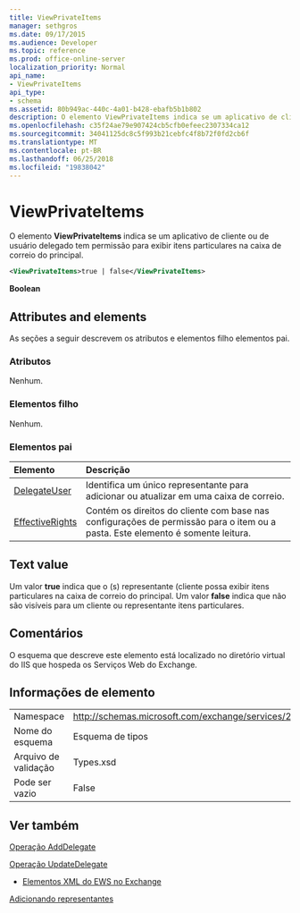 ```yaml
---
title: ViewPrivateItems
manager: sethgros
ms.date: 09/17/2015
ms.audience: Developer
ms.topic: reference
ms.prod: office-online-server
localization_priority: Normal
api_name:
- ViewPrivateItems
api_type:
- schema
ms.assetid: 80b949ac-440c-4a01-b428-ebafb5b1b802
description: O elemento ViewPrivateItems indica se um aplicativo de cliente ou de usuário delegado tem permissão para exibir itens particulares na caixa de correio do principal.
ms.openlocfilehash: c35f24ae79e907424cb5cfb0efeec2307334ca12
ms.sourcegitcommit: 34041125dc8c5f993b21cebfc4f8b72f0fd2cb6f
ms.translationtype: MT
ms.contentlocale: pt-BR
ms.lasthandoff: 06/25/2018
ms.locfileid: "19838042"
---
```

# <a name="viewprivateitems"></a>ViewPrivateItems

O elemento **ViewPrivateItems** indica se um aplicativo de cliente ou de usuário delegado tem permissão para exibir itens particulares na caixa de correio do principal. 
  
```XML
<ViewPrivateItems>true | false</ViewPrivateItems>
```

 **Boolean**
## <a name="attributes-and-elements"></a>Attributes and elements

As seções a seguir descrevem os atributos e elementos filho elementos pai.
  
### <a name="attributes"></a>Atributos

Nenhum.
  
### <a name="child-elements"></a>Elementos filho

Nenhum.
  
### <a name="parent-elements"></a>Elementos pai

|**Elemento**|**Descrição**|
|:-----|:-----|
|[DelegateUser](delegateuser.md) <br/> |Identifica um único representante para adicionar ou atualizar em uma caixa de correio.  <br/> |
|[EffectiveRights](effectiverights.md) <br/> |Contém os direitos do cliente com base nas configurações de permissão para o item ou a pasta. Este elemento é somente leitura.  <br/> |
   
## <a name="text-value"></a>Text value

Um valor **true** indica que o (s) representante (cliente possa exibir itens particulares na caixa de correio do principal. Um valor **false** indica que não são visíveis para um cliente ou representante itens particulares. 
  
## <a name="remarks"></a>Comentários

O esquema que descreve este elemento está localizado no diretório virtual do IIS que hospeda os Serviços Web do Exchange.
  
## <a name="element-information"></a>Informações de elemento

|||
|:-----|:-----|
|Namespace  <br/> |http://schemas.microsoft.com/exchange/services/2006/types  <br/> |
|Nome do esquema  <br/> |Esquema de tipos  <br/> |
|Arquivo de validação  <br/> |Types.xsd  <br/> |
|Pode ser vazio  <br/> |False  <br/> |
   
## <a name="see-also"></a>Ver também



[Operação AddDelegate](adddelegate-operation.md)
  
[Operação UpdateDelegate](updatedelegate-operation.md)


- [Elementos XML do EWS no Exchange](ews-xml-elements-in-exchange.md)


[Adicionando representantes](http://msdn.microsoft.com/library/3a744150-66a3-4a13-9433-793603ba5038%28Office.15%29.aspx)

